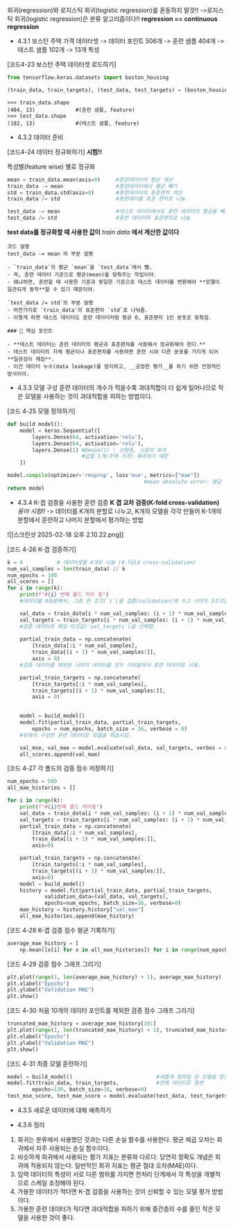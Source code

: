 회귀(regression)와 로지스틱 회귀(logistic regression)를 혼동하지 말것!!
->로지스틱 회귀(logistic regression)은 분류 알고리즘이다!!
__regression == continuous regression__


- 4.3.1 보스턴 주택 가격 데이터셋
-> 데이터 포인트 506개
-> 훈련 샘플 404개
->테스트 샘플 102개
-> 13개 특성

[코드4-23 보스턴 주택 데이터셋 로드하기]
```python
from tensorflow.keras.datasets import boston_housing

(train_data, train_targets), (test_data, test_targets) = (boston_housing.load_data())
```

```
>>> train_data.shape
(404, 13)             #(훈련 샘플, feature)
>>> test_data.shape
(102, 13)             #(테스트 샘플, feature)
```

- 4.3.2 데이터 준비

[코드4-24 데이터 정규화하기] __시험!!__

특성별(feature wise) 별로 정규화
```python
mean = train_data.mean(axis=0)     #훈련데이터의 평균 계산
train_data -= mean                 #훈련데이터에서 평균 빼기
std = train_data.std(axis=0)       #훈련데이터의 표준편차 계산
train_data /= std                  #훈련데터를 표준 편차로 나눔

test_data -= mean                  #테스트 데이터에서도 훈련 데이터의 평균을 빼고
test_data /= std                   #훈련 데이터의 표준편차로 나눔
```
__test data를 정규화할 때 사용한 값이__ *train data* __에서 계산한 값이다__

```
코드 설명
test_data -= mean 의 부분 설명

- `train_data`의 평균 `mean`을 `test_data`에서 뺌.
- 즉, 훈련 데이터 기준으로 평균(mean)을 맞춰주는 작업이야.
- 왜냐하면, 훈련할 때 사용한 기준과 동일한 기준으로 테스트 데이터를 변환해야 **모델이 일관되게 동작**할 수 있기 때문이야.

`test_data /= std`의 부분 설명
- 마찬가지로 `train_data`의 표준편차 `std`로 나눠줌.
- 이렇게 하면 테스트 데이터도 훈련 데이터처럼 평균 0, 표준편차 1인 분포로 맞춰짐.

### 🔑 핵심 포인트

- **테스트 데이터는 훈련 데이터의 평균과 표준편차를 사용해서 정규화해야 한다.**
- 테스트 데이터의 자체 평균이나 표준편차를 사용하면 훈련 시와 다른 분포를 가지게 되어 **일관성이 깨짐**.
- 이건 데이터 누수(data leakage)를 방지하고, __공정한 평가__를 하기 위한 전형적인 방식이야.
```

- 4.3.3 모델 구성
훈련 데이터의 개수가 적을수록 과대적합이 더 쉽게 일어나므로 작은 모델을 사용하는 것이 과대적합을 피하는 방법이다.

[코드 4-25 모델 정의하기]
```python
def build model():
	model = keras.Sequential([
		layers.Dense(64, activation='relu'),
		layers.Dense(64, activation='relu'),
		layers.Dense(1) #Dense(1) : 선형층, 스칼라 회귀
						#값을 1개(주택 가격) 예측하기 때문
	])

model.compile(optimizer='rmsprop', loss'mse', metrics=["mae"]) 
											#mean absolute error: 평균 절대 오차
return model
```

- 4.3.4 K-겹 검증을 사용한 훈련 검증
__K 겹 교차 검증(K-fold cross-validation)__ *용어 시험!!*
-> 데이터를 K개의 분할로 나누고, K개의 모델을 각각 만들어 K-1개의 분할에서 훈련하고 나머지 분할에서 평가하는 방법

![[스크린샷 2025-02-18 오후 2.10.22.png]]

[코드 4-26 K-겹 검증하기]
```python
k = 4           # 데이터셋을 4개로 나눔 (4-fold cross-validation)
num_val_samples = len(train_data) // k
num_epochs = 100
all_scores = []
for i in range(k):
	print(f"#{i} 번째 폴드 처리 중")
	#데이터를 4등분해서, 그중 한 조각(`i`)을 검증(validation)에 쓰고 나머지 3조각을 훈련(train)에 사용함.

	val_data = train_data[i * num_val_samples: (i + 1) * num_val_samples]
	val_targets = train_targets[i * num_val_samples: (i + 1) * num_val_samples]
	#검증 데이터와 해당 타깃값(`val_targets`)을 선택함.
	
	partial_train_data = np.concatenate(
		[train_data[:i * num_val_samples],
		train_data[(i + 1) * num_val_samples:]],
		axis = 0)
	#검증 데이터를 제외한 나머지 데이터를 모두 이어붙여서 훈련 데이터로 사용.

	partial_train_targets = np.concatenate(
		[train_targets[:i * num_val_samples],
		train_targets[(i + 1) * num_val_samples:]],
		axis = 0)
	

	model = build_model()
	model.fit(partial_train_data, partial_train_targets,
		epochs = num_epochs, batch_size = 16, verbose = 0)
	#위에서 구성한 훈련 데이터로 모델을 학습시킴.

	val_mse, val_mae = model.evaluate(val_data, val_targets, verbos = 0)
	all_scores.append(val_mae)
```


[코드 4-27 각 폴드의 검증 점수 저장하기]
```python
num_epochs = 500
all_mae_histories = []

for i in range(k):
	print(f"#{i}번째 폴드 처리중")
	val_data = train_data[i * num_val_samples: (i + 1) * num_val_samples]
	val_targets = train_targets[i * num_val_samples: (i + 1) * num_val_samples]
	partial_train_data = np.concatenate(
		[train_data[:i * num_val_samples],
		train_data[(i + 1) * num_val_samples:]],
		axis=0)

	partial_train_targets = np.concatenate(
		[train_targets[:i * num_val_samples],
		train_targets[(i + 1) * num_val_samples:]],
		axis=0)
	model = build_model()
	history = model.fit(partial_train_data, partial_train_targets,
			validation_data=(val_data, val_targets),
			epochs=num_epochs, batch_size=16, verbose=0)
	mae_history = history.history["val_mae"]
	all_mae_histories.append(mae_history)
```

[코드 4-28 K-겹 검증 점수 평균 기록하기]
```python
average_mae_history = [
	np.mean([x[i] for x in all_mae_histories]) for i in range(num_epochs)]
```

[코드 4-29 검증 점수 그래프 그리기]
```python
plt.plot(range(1, len(average_mae_history) + 1), average_mae_history)
plt.xlabel("Epochs")
plt.ylabel("Validation MAE")
plt.show()
```

[코드 4-30 처음 10개의 데이터 포인트를 제외한 검증 점수 그래프 그리기]
```python
truncated_mae_history = average_mae_history[10:]
plt.plot(range(1, len(truncated_mae_history) + 1), truncated_mae_history)
plt.xlabel("Epochs")
plt.ylabel("Validation MAE")
plt.show()
```

[코드 4-31 최종 모델 훈련하기]
```python
model = build_model()                           #새롭게 컴파일 된 모델을 얻습니다.
model.fit(train_data, train_targets,            #전체 데이티로 훈련
		epochs=130, batch_size=16, verbose=0)
test_mse_score, test_mae_score = model.evaluate(test_data, test_targets)
```

- 4.3.5 새로운 데이터에 대해 예측하기

- 4.3.6 정리
1. 회귀는 분류에서 사용했던 것과는 다른 손실 함수를 사용한다. 평균 제곱 오차는 회귀에서 자주 사용되는 손실 함수이다.
2. 비슷하게 회귀에서 사용되는 평가 지표는 분류와 다르다. 당연히 정확도 개념은 회귀에 적용되지 않는다. 일반적인 회귀 지표는 평균 절대 오차(MAE)이다.
3. 입력 데이터의 특성이 서로 다른 범위를 가지면 전처리 단계에서 각 특성을 개별적으로 스케일 조정해야 된다.
4. 가용한 데이터가 적다면 K-겹 검증을 사용하는 것이 신뢰할 수 있는 모델 평가 방법이다.
5. 가용한 훈련 데이터가 적다면 과대적합을 피하기 위해 중간층의 수를 줄인 작은 모델을 사용한 것이 좋다.


